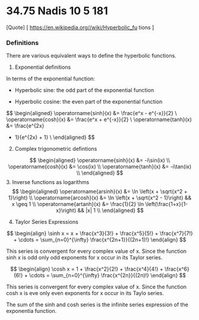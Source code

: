 # 34.75 Nadis 10 5 181

[Quote] [ https://en.wikipedia.org//wiki/Hyperbolic_fu
 tions ] 

### Definitions

 There are various equivalent ways to define
 the hyperbolic functions.

 1. Exponential definitions

 In terms of the exponential function:

 * Hyperbolic sine: the odd part of the
 exponential function

 * Hyperbolic cosine: the even part of the
 exponential function

 $$
 \begin{aligned}
 \operatorname{sinh}(x) &= \frac{e^x -
 e^{-x}}{2} \\
 \operatorname{cosh}(x) &= \frac{e^x +
 e^{-x}}{2} \\
 \operatorname{tanh}(x) &= \frac{e^{2x} 
- 1}{e^{2x} + 1} \\
 \end{aligned}
 $$
 2. Complex trigonometric defintions

 $$
 \begin{aligned}
 \operatorname{sinh}(x) &= -i\sin(ix) \\
 \operatorname{cosh}(x) &= \cos(ix) \\
 \operatorname{tanh}(x) &= -i\tan(ix) \\
 \end{aligned}
 $$
 3. Inverse functions as logarithms
 $$
 \begin{aligned}
 \operatorname{arsinh}(x) &= \ln \left(x +
 \sqrt{x^2 + 1}\right) \\
 \operatorname{arcosh}(x) &= \ln \left(x +
 \sqrt{x^2 - 1}\right) && x \geq 1 \\
 \operatorname{artanh}(x) &= \frac{1}{2}
 \ln \left(\frac{1+x}{1-x}\right) && |x|
 1 \\
 \end{aligned}
 $$

 4. Taylor Series Expressions

 $$
 \begin{align}
 \sinh x = x + \frac{x^3}{3!} +
 \frac{x^5}{5!} + \frac{x^7}{7!} +
 \cdots = \sum_{n=0}^{\infty}
 \frac{x^{2n+1}}{(2n+1)!}
 \end{align}
 $$

 This series is convergent for every complex
 value of x. Since the function sinh x is odd
 only odd exponents for x occur in its Taylor
 series.

 $$
 \begin{align}
 \cosh x = 1 + \frac{x^2}{2!} +
 \frac{x^4}{4!} + \frac{x^6}{6!} +
 \cdots = \sum_{n=0}^{\infty}
 \frac{x^{2n}}{(2n)!}
 \end{align}
 $$

 This series is convergent for every complex
 value of x. Since the function cosh x is eve
 only even exponents for x occur in its Taylo
 series.

 The sum of the sinh and cosh series is the
 infinite series expression of the exponentia
 function.
